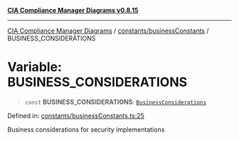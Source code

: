 [**CIA Compliance Manager Diagrams v0.8.15**](../../../README.md)

***

[CIA Compliance Manager Diagrams](../../../modules.md) / [constants/businessConstants](../README.md) / BUSINESS\_CONSIDERATIONS

# Variable: BUSINESS\_CONSIDERATIONS

> `const` **BUSINESS\_CONSIDERATIONS**: [`BusinessConsiderations`](../../../types/businessImpact/interfaces/BusinessConsiderations.md)

Defined in: [constants/businessConstants.ts:25](https://github.com/Hack23/cia-compliance-manager/blob/50a3bb1fa64948444e36c06fee075b5043350db0/src/constants/businessConstants.ts#L25)

Business considerations for security implementations
